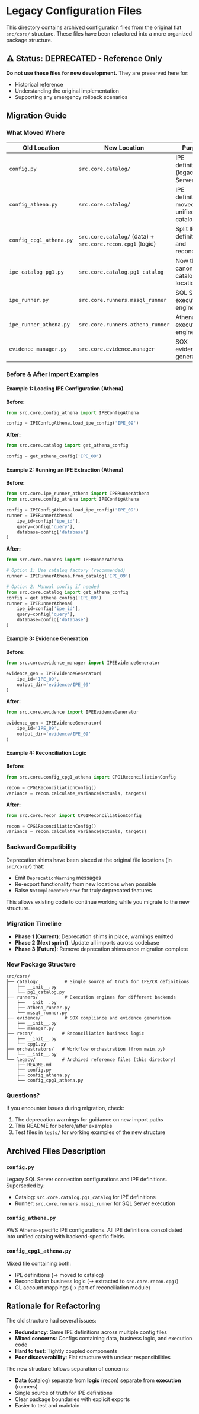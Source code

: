 # Legacy Configuration Files

This directory contains archived configuration files from the original flat `src/core/` structure. These files have been refactored into a more organized package structure.

## ⚠️ Status: DEPRECATED - Reference Only

**Do not use these files for new development.** They are preserved here for:
- Historical reference
- Understanding the original implementation
- Supporting any emergency rollback scenarios

## Migration Guide

### What Moved Where

| Old Location | New Location | Purpose |
|--------------|--------------|---------|
| `config.py` | `src.core.catalog/` | IPE definitions (legacy SQL Server) |
| `config_athena.py` | `src.core.catalog/` | IPE definitions moved to unified catalog |
| `config_cpg1_athena.py` | `src.core.catalog/` (data) + `src.core.recon.cpg1` (logic) | Split IPE definitions and reconciliation |
| `ipe_catalog_pg1.py` | `src.core.catalog.pg1_catalog` | Now the canonical catalog location |
| `ipe_runner.py` | `src.core.runners.mssql_runner` | SQL Server execution engine |
| `ipe_runner_athena.py` | `src.core.runners.athena_runner` | Athena execution engine |
| `evidence_manager.py` | `src.core.evidence.manager` | SOX evidence generation |

### Before & After Import Examples

#### Example 1: Loading IPE Configuration (Athena)

**Before:**
```python
from src.core.config_athena import IPEConfigAthena

config = IPEConfigAthena.load_ipe_config('IPE_09')
```

**After:**
```python
from src.core.catalog import get_athena_config

config = get_athena_config('IPE_09')
```

#### Example 2: Running an IPE Extraction (Athena)

**Before:**
```python
from src.core.ipe_runner_athena import IPERunnerAthena
from src.core.config_athena import IPEConfigAthena

config = IPEConfigAthena.load_ipe_config('IPE_09')
runner = IPERunnerAthena(
    ipe_id=config['ipe_id'],
    query=config['query'],
    database=config['database']
)
```

**After:**
```python
from src.core.runners import IPERunnerAthena

# Option 1: Use catalog factory (recommended)
runner = IPERunnerAthena.from_catalog('IPE_09')

# Option 2: Manual config if needed
from src.core.catalog import get_athena_config
config = get_athena_config('IPE_09')
runner = IPERunnerAthena(
    ipe_id=config['ipe_id'],
    query=config['query'],
    database=config['database']
)
```

#### Example 3: Evidence Generation

**Before:**
```python
from src.core.evidence_manager import IPEEvidenceGenerator

evidence_gen = IPEEvidenceGenerator(
    ipe_id='IPE_09',
    output_dir='evidence/IPE_09'
)
```

**After:**
```python
from src.core.evidence import IPEEvidenceGenerator

evidence_gen = IPEEvidenceGenerator(
    ipe_id='IPE_09',
    output_dir='evidence/IPE_09'
)
```

#### Example 4: Reconciliation Logic

**Before:**
```python
from src.core.config_cpg1_athena import CPG1ReconciliationConfig

recon = CPG1ReconciliationConfig()
variance = recon.calculate_variance(actuals, targets)
```

**After:**
```python
from src.core.recon import CPG1ReconciliationConfig

recon = CPG1ReconciliationConfig()
variance = recon.calculate_variance(actuals, targets)
```

### Backward Compatibility

Deprecation shims have been placed at the original file locations (in `src/core/`) that:
- Emit `DeprecationWarning` messages
- Re-export functionality from new locations when possible
- Raise `NotImplementedError` for truly deprecated features

This allows existing code to continue working while you migrate to the new structure.

### Migration Timeline

- **Phase 1 (Current)**: Deprecation shims in place, warnings emitted
- **Phase 2 (Next sprint)**: Update all imports across codebase
- **Phase 3 (Future)**: Remove deprecation shims once migration complete

### New Package Structure

```
src/core/
├── catalog/          # Single source of truth for IPE/CR definitions
│   ├── __init__.py
│   └── pg1_catalog.py
├── runners/          # Execution engines for different backends
│   ├── __init__.py
│   ├── athena_runner.py
│   └── mssql_runner.py
├── evidence/         # SOX compliance and evidence generation
│   ├── __init__.py
│   └── manager.py
├── recon/           # Reconciliation business logic
│   ├── __init__.py
│   └── cpg1.py
├── orchestrators/   # Workflow orchestration (from main.py)
│   └── __init__.py
└── legacy/          # Archived reference files (this directory)
    ├── README.md
    ├── config.py
    ├── config_athena.py
    └── config_cpg1_athena.py
```

### Questions?

If you encounter issues during migration, check:
1. The deprecation warnings for guidance on new import paths
2. This README for before/after examples
3. Test files in `tests/` for working examples of the new structure

## Archived Files Description

### `config.py`
Legacy SQL Server connection configurations and IPE definitions. Superseded by:
- Catalog: `src.core.catalog.pg1_catalog` for IPE definitions
- Runner: `src.core.runners.mssql_runner` for SQL Server execution

### `config_athena.py`
AWS Athena-specific IPE configurations. All IPE definitions consolidated into unified catalog with backend-specific fields.

### `config_cpg1_athena.py`
Mixed file containing both:
- IPE definitions (→ moved to catalog)
- Reconciliation business logic (→ extracted to `src.core.recon.cpg1`)
- GL account mappings (→ part of reconciliation module)

## Rationale for Refactoring

The old structure had several issues:
- **Redundancy**: Same IPE definitions across multiple config files
- **Mixed concerns**: Configs containing data, business logic, and execution code
- **Hard to test**: Tightly coupled components
- **Poor discoverability**: Flat structure with unclear responsibilities

The new structure follows separation of concerns:
- **Data** (catalog) separate from **logic** (recon) separate from **execution** (runners)
- Single source of truth for IPE definitions
- Clear package boundaries with explicit exports
- Easier to test and maintain
